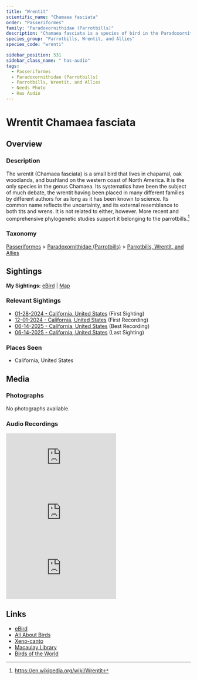 ```yaml
---
title: "Wrentit"
scientific_name: "Chamaea fasciata"
order: "Passeriformes"
family: "Paradoxornithidae (Parrotbills)"
description: "Chamaea fasciata is a species of bird in the Paradoxornithidae (Parrotbills) family. It has been observed 9 times. It has been recorded."
species_group: "Parrotbills, Wrentit, and Allies"
species_code: "wrenti"

sidebar_position: 531
sidebar_class_name: " has-audio"
tags: 
  - Passeriformes
  - Paradoxornithidae (Parrotbills)
  - Parrotbills, Wrentit, and Allies
  - Needs Photo
  - Has Audio
---
```


# Wrentit <span className='sci_name'>Chamaea fasciata</span>

## Overview

### Description
The wrentit (Chamaea fasciata) is a small bird that lives in chaparral, oak woodlands, and bushland on the western coast of North America. It is the only species in the genus Chamaea.
Its systematics have been the subject of much debate, the wrentit having been placed in many different families by different authors for as long as it has been known to science. Its common name reflects the uncertainty, and its external resemblance to both tits and wrens. It is not related to either, however. More recent and comprehensive phylogenetic studies support it belonging to the parrotbills.[^1]

[^1]: https://en.wikipedia.org/wiki/Wrentit

### Taxonomy
[Passeriformes](/tags/passeriformes) > [Paradoxornithidae (Parrotbills)](/tags/paradoxornithidae-parrotbills) > [Parrotbills, Wrentit, and Allies](/tags/parrotbills-wrentit-and-allies)


## Sightings

**My Sightings:** [eBird](https://ebird.org/lifelist?r=world&time=life&spp=wrenti) | [Map](/map?species_code=wrenti)

### Relevant Sightings

* [01-28-2024 - California, United States](https://ebird.org/checklist/S160073236) (First Sighting)
* [12-01-2024 - California, United States](https://ebird.org/checklist/S204217558) (First Recording)
* [06-14-2025 - California, United States](https://ebird.org/checklist/S250753344) (Best Recording)
* [06-14-2025 - California, United States](https://ebird.org/checklist/S250753679) (Last Sighting)

### Places Seen

* California, United States



## Media
### Photographs
No photographs available.

### Audio Recordings
<iframe className="audio_iframe" src="https://macaulaylibrary.org/asset/626995507/embed" frameBorder="0" allowFullScreen></iframe>
<iframe className="audio_iframe" src="https://macaulaylibrary.org/asset/637617850/embed" frameBorder="0" allowFullScreen></iframe>
<iframe className="audio_iframe" src="https://macaulaylibrary.org/asset/637617854/embed" frameBorder="0" allowFullScreen></iframe>

## Links
* [eBird](https://ebird.org/species/wrenti) 
* [All About Birds](https://www.allaboutbirds.org/guide/wrenti) 
* [Xeno-canto](https://www.xeno-canto.org/species/chamaea-fasciata) 
* [Macaulay Library](https://search.macaulaylibrary.org/catalog?taxonCode=wrenti&sort=rating_rank_desc)
* [Birds of the World](https://birdsoftheworld.org/bow/species/wrenti)
